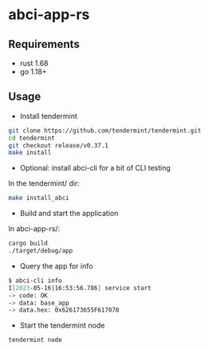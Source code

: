 # abci-app-rs

## Requirements

- rust 1.68
- go 1.18+

## Usage

- Install tendermint
```sh
git clone https://github.com/tendermint/tendermint.git
cd tendermint
git checkout release/v0.37.1
make install
```

- Optional: install abci-cli for a bit of CLI testing

In the tendermint/ dir:
```sh
make install_abci
```

- Build and start the application

In abci-app-rs/:
```sh
cargo build
./target/debug/app
```

- Query the app for info

```sh
$ abci-cli info
I[2023-05-16|16:53:56.786] service start                                module=abci-client msg="Starting socketClient service" impl=socketClient
-> code: OK
-> data: base_app
-> data.hex: 0x626173655F617070
```

- Start the tendermint node
```sh
tendermint node
```